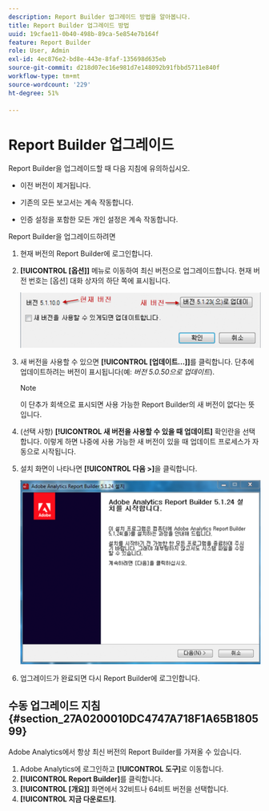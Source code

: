 ```yaml
---
description: Report Builder 업그레이드 방법을 알아봅니다.
title: Report Builder 업그레이드 방법
uuid: 19cfae11-0b40-498b-89ca-5e854e7b164f
feature: Report Builder
role: User, Admin
exl-id: 4ec876e2-bd8e-443e-8faf-135698d635eb
source-git-commit: d218d07ec16e981d7e148092b91fbbd5711e840f
workflow-type: tm+mt
source-wordcount: '229'
ht-degree: 51%

---
```


# Report Builder 업그레이드

Report Builder을 업그레이드할 때 다음 지침에 유의하십시오.

* 이전 버전이 제거됩니다.

* 기존의 모든 보고서는 계속 작동합니다.

* 인증 설정을 포함한 모든 개인 설정은 계속 작동합니다.

Report Builder을 업그레이드하려면

1. 현재 버전의 Report Builder에 로그인합니다.
1. **[!UICONTROL [옵션]]** 메뉴로 이동하여 최신 버전으로 업그레이드합니다. 현재 버전 번호는 [옵션] 대화 상자의 하단 쪽에 표시됩니다.

   ![옵션 대화 상자 및 현재 버전과 새 버전을 보여주는 스크린샷입니다.](assets/upgrade.png)

1. 새 버전을 사용할 수 있으면 **[!UICONTROL [업데이트...]]**&#x200B;를 클릭합니다. 단추에 업데이트하려는 버전이 표시됩니다(예: *버전 5.0.50으로 업데이트*).

   >[!NOTE]
   >
   >이 단추가 회색으로 표시되면 사용 가능한 Report Builder의 새 버전이 없다는 뜻입니다.

1. (선택 사항) **[!UICONTROL 새 버전을 사용할 수 있을 때 업데이트]** 확인란을 선택합니다. 이렇게 하면 나중에 사용 가능한 새 버전이 있을 때 업데이트 프로세스가 자동으로 시작됩니다.
1. 설치 화면이 나타나면 **[!UICONTROL 다음 >]**&#x200B;을 클릭합니다.

   ![Report Builder 설치 화면을 보여주는 스크린샷](assets/setup.png)

1. 업그레이드가 완료되면 다시 Report Builder에 로그인합니다.

## 수동 업그레이드 지침 {#section_27A0200010DC4747A718F1A65B180599}

Adobe Analytics에서 항상 최신 버전의 Report Builder를 가져올 수 있습니다.

1. Adobe Analytics에 로그인하고 **[!UICONTROL 도구]**&#x200B;로 이동합니다.
1. **[!UICONTROL Report Builder]**&#x200B;를 클릭합니다.
1. **[!UICONTROL [개요]]** 화면에서 32비트나 64비트 버전을 선택합니다.
1. **[!UICONTROL 지금 다운로드!]**.
